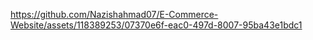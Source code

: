

https://github.com/Nazishahmad07/E-Commerce-Website/assets/118389253/07370e6f-eac0-497d-8007-95ba43e1bdc1

